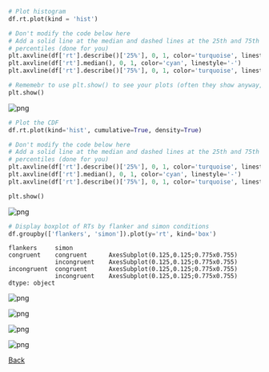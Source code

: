```python
# Plot histogram
df.rt.plot(kind = 'hist')

# Don't modify the code below here
# Add a solid line at the median and dashed lines at the 25th and 75th 
# percentiles (done for you)
plt.axvline(df['rt'].describe()['25%'], 0, 1, color='turquoise', linestyle='--')
plt.axvline(df['rt'].median(), 0, 1, color='cyan', linestyle='-')
plt.axvline(df['rt'].describe()['75%'], 0, 1, color='turquoise', linestyle='--')

# Rememebr to use plt.show() to see your plots (often they show anyway, but with some garbagy text at the top)
plt.show()
```




![png](Assignment_3%20portfolio_files/Assignment_3%20portfolio_0_0.png)




```python
# Plot the CDF
df.rt.plot(kind='hist', cumulative=True, density=True)

# Don't modify the code below here
# Add a solid line at the median and dashed lines at the 25th and 75th 
# percentiles (done for you)
plt.axvline(df['rt'].describe()['25%'], 0, 1, color='turquoise', linestyle='--')
plt.axvline(df['rt'].median(), 0, 1, color='cyan', linestyle='-')
plt.axvline(df['rt'].describe()['75%'], 0, 1, color='turquoise', linestyle='--')

plt.show()
```




![png](Assignment_3%20portfolio_files/Assignment_3%20portfolio_1_0.png)




```python
# Display boxplot of RTs by flanker and simon conditions
df.groupby(['flankers', 'simon']).plot(y='rt', kind='box')
```




    flankers     simon      
    congruent    congruent      AxesSubplot(0.125,0.125;0.775x0.755)
                 incongruent    AxesSubplot(0.125,0.125;0.775x0.755)
    incongruent  congruent      AxesSubplot(0.125,0.125;0.775x0.755)
                 incongruent    AxesSubplot(0.125,0.125;0.775x0.755)
    dtype: object






![png](Assignment_3%20portfolio_files/Assignment_3%20portfolio_2_1.png)






![png](Assignment_3%20portfolio_files/Assignment_3%20portfolio_2_2.png)






![png](Assignment_3%20portfolio_files/Assignment_3%20portfolio_2_3.png)






![png](Assignment_3%20portfolio_files/Assignment_3%20portfolio_2_4.png)

[Back](https://arlenejiang.github.io/arlenejiang/)
